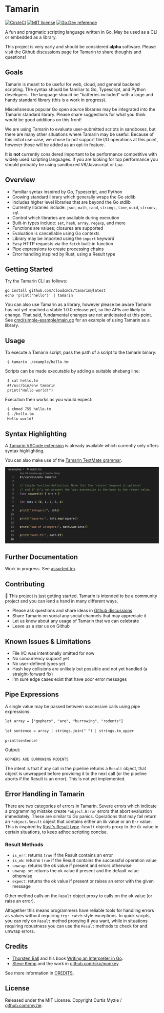 # Tamarin

[![CircleCI](https://dl.circleci.com/status-badge/img/gh/cloudcmds/tamarin/tree/main.svg?style=svg)](https://dl.circleci.com/status-badge/redirect/gh/cloudcmds/tamarin/tree/main)
[![MIT license](https://img.shields.io/badge/license-MIT-brightgreen.svg)](https://opensource.org/licenses/MIT)
[![Go.Dev reference](https://img.shields.io/badge/go.dev-reference-blue?logo=go&logoColor=white)](https://pkg.go.dev/github.com/cloudcmds/tamarin)

A fun and pragmatic scripting language written in Go. May be used as a CLI or embedded as a library.

This project is very early and should be considered **alpha** software. Please visit the
[Github discussions](https://github.com/cloudcmds/tamarin/discussions) page for Tamarin
to share thoughts and questions!

## Goals

Tamarin is meant to be useful for web, cloud, and general backend scripting.
The syntax should be familiar to Go, Typescript, and Python developers.
The language should be "batteries included" with a large and handy
standard library (this is a work in progress).

Miscellaneous popular Go open source libraries may be integrated into the
Tamarin standard library. Please share suggestions for what you think would
be good additions on this front!

We are using Tamarin to evaluate user-submitted scripts in sandboxes, but
there are many other situations where Tamarin may be useful. Because of this
initial use case, we chose to not support file I/O operations at this point,
however those will be added as an opt-in feature.

It is **not** currently considered important to be performance competitive
with widely used scripting languages. If you are looking for top performance
you should probably be using sandboxed V8/Javascript or Lua.

## Overview

- Familiar syntax inspired by Go, Typescript, and Python
- Growing standard library which generally wraps the Go stdlib
- Includes higher level libraries that are beyond the Go stdlib
- Currently libraries include: `json`, `math`, `rand`, `strings`, `time`, `uuid`, `strconv`, `sql`
- Control which libraries are available during execution
- Built-in types include: `set`, `hash`, `array`, `regexp`, and more
- Functions are values; closures are supported
- Evaluation is cancellable using Go contexts
- Library may be imported using the `import` keyword
- Easy HTTP requests via the `fetch` built-in function
- Pipe expressions to create processing chains
- Error handling inspired by Rust, using a Result type

## Getting Started

Try the Tamarin CLI as follows:

```
go install github.com/cloudcmds/tamarin@latest
echo 'print("hello")' | tamarin
```

You can also use Tamarin as a library, however please be aware Tamarin has not yet reached
a stable 1.0.0 release yet, so the APIs are likely to change. That said, fundamental changes
are not anticipated at this point. See [cmd/simple-example/main.go](./cmd/simple-example/main.go)
for an example of using Tamarin as a library.

## Usage

To execute a Tamarin script, pass the path of a script to the tamarin binary:

     $ tamarin ./example/hello.tm

Scripts can be made executable by adding a suitable shebang line:

     $ cat hello.tm
     #!/usr/bin/env tamarin
     print("Hello world!")

Execution then works as you would expect:

     $ chmod 755 hello.tm
     $ ./hello.tm
     Hello world!

## Syntax Highlighting

A [Tamarin VSCode extension](https://marketplace.visualstudio.com/items?itemName=CurtisMyzie.tamarin-language)
is already available which currently only offers syntax highlighting.

You can also make use of the [Tamarin TextMate grammar](./vscode/syntaxes/tamarin.grammar.json).

![](docs/assets/syntax-highlighting.png?raw=true)

## Further Documentation

Work in progress. See [assorted.tm](./examples/assorted.tm).

## Contributing

🎉 This project is just getting started. Tamarin is intended to be a community project and you can lend a hand in many different ways.

- Please ask questions and share ideas in [Github discussions](https://github.com/cloudcmds/tamarin/discussions)
- Share Tamarin on social any social channels that may appreciate it
- Let us know about any usage of Tamarin that we can celebrate
- Leave us a star us on Github

## Known Issues & Limitations

- File I/O was intentionally omitted for now
- No concurrency support yet
- No user-defined types yet
- Hash key collisions are unlikely but possible and not yet handled (a straight-forward fix)
- I'm sure edge cases exist that have poor error messages

## Pipe Expressions

A single value may be passed between successive calls using pipe expressions.

```
let array = ["gophers", "are", "burrowing", "rodents"]

let sentence = array | strings.join(" ") | strings.to_upper

print(sentence)
```

Output:

```
GOPHERS ARE BURROWING RODENTS
```

The intent is that if any call in the pipeline returns a `Result` object, that
object is unwrapped before providing it to the next call (or the pipeline aborts
if the Result is an error). This is not yet implemented.

## Error Handling in Tamarin

There are two categories of errors in Tamarin. Severe errors which indicate a programming mistake
create `*object.Error` errors that abort evaluation immediately. These are similar to Go panics.
Operations that may fail return an `*object.Result` object that contains either an `Ok` value or
an `Err` value. This is inspired by [Rust's Result type](https://doc.rust-lang.org/std/result/).
`Result` objects proxy to the `Ok` value in certain situations, to keep adhoc scripting concise.

### Result Methods

- `is_err`: returns `true` if the Result contains an error
- `is_ok`: returns `true` if the Result contains the successful operation value
- `unwrap`: returns the ok value if present and errors otherwise
- `unwrap_or`: returns the ok value if present and the default value otherwise
- `expect`: returns the ok value if present or raises an error with the given message

Other method calls on the `Result` object proxy to calls on the ok value (or
raise an error).

Altogether this means programmers have reliable tools for handling errors as
values without requiring `try: catch` style exceptions. In quick scripts, you
can rely on `Result` method proxying if you want, while in situations requiring
robustness you can use the `Result` methods to check for and unwrap errors.

## Credits

- [Thorsten Ball](https://github.com/mrnugget) and his book [Writing an Interpreter in Go](https://interpreterbook.com/).
- [Steve Kemp](https://github.com/skx) and the work in [github.com/skx/monkey](https://github.com/skx/monkey).

See more information in [CREDITS](./CREDITS).

## License

Released under the MIT License. Copyright Curtis Myzie / [github.com/myzie](https://github.com/myzie).
